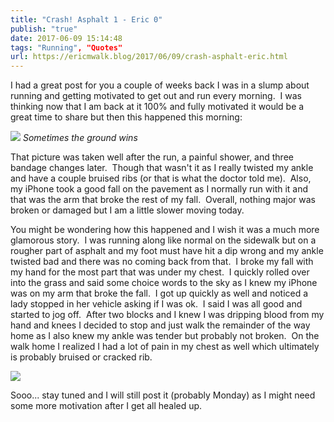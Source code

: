 ```yaml
---
title: "Crash! Asphalt 1 - Eric 0"
publish: "true"
date: 2017-06-09 15:14:48
tags: "Running", "Quotes"
url: https://ericmwalk.blog/2017/06/09/crash-asphalt-eric.html
---
```


I had a great post for you a couple of weeks back I was in a slump about running and getting motivated to get out and run every morning.  I was thinking now that I am back at it 100% and fully motivated it would be a great time to share but then this happened this morning:

![](https://ericmwalk.blog/uploads/2022/6113485441.jpg)
*Sometimes the ground wins*

That picture was taken well after the run, a painful shower, and three bandage changes later.  Though that wasn't it as I really twisted my ankle and have a couple bruised ribs (or that is what the doctor told me).  Also, my iPhone took a good fall on the pavement as I normally run with it and that was the arm that broke the rest of my fall.  Overall, nothing major was broken or damaged but I am a little slower moving today.

You might be wondering how this happened and I wish it was a much more glamorous story.  I was running along like normal on the sidewalk but on a rougher part of asphalt and my foot must have hit a dip wrong and my ankle twisted bad and there was no coming back from that.  I broke my fall with my hand for the most part that was under my chest.  I quickly rolled over into the grass and said some choice words to the sky as I knew my iPhone was on my arm that broke the fall.  I got up quickly as well and noticed a lady stopped in her vehicle asking if I was ok.  I said I was all good and started to jog off.  After two blocks and I knew I was dripping blood from my hand and knees I decided to stop and just walk the remainder of the way home as I also knew my ankle was tender but probably not broken.  On the walk home I realized I had a lot of pain in my chest as well which ultimately is probably bruised or cracked rib.

![](https://ericmwalk.blog/uploads/2022/4ab7fa5fc5.jpg)

Sooo... stay tuned and I will still post it (probably Monday) as I might need some more motivation after I get all healed up.